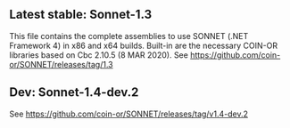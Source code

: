 Latest stable: Sonnet-1.3
-------------------------

This file contains the complete assemblies to use SONNET (.NET Framework 4) in x86 and x64 builds.
Built-in are the necessary COIN-OR libraries based on Cbc 2.10.5 (8 MAR 2020).
See https://github.com/coin-or/SONNET/releases/tag/1.3

Dev: Sonnet-1.4-dev.2
---------------------
See https://github.com/coin-or/SONNET/releases/tag/v1.4-dev.2
